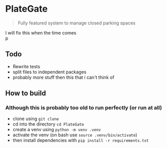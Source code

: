 # PlateGate

> Fully featured system to manage closed parking spaces

I will fix this when the time comes <br>p

## Todo
- Rewrite tests
- split files to independent packages
- probably more stuff then this that i can't think of

## How to build
### Although this is probably too old to run perfectly (or run at all)
- clone using `git clone`
- cd into the directory `cd PlateGate`
- create a venv using `python -m venv .venv`
- activate the venv (on bash use `source .venv/bin/activate`)
- then install dependencies with `pip install -r requirements.txt`